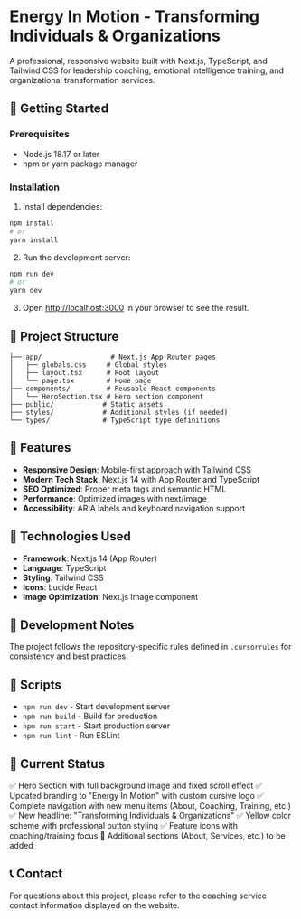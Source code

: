# Energy In Motion - Transforming Individuals & Organizations

A professional, responsive website built with Next.js, TypeScript, and Tailwind CSS for leadership coaching, emotional intelligence training, and organizational transformation services.

## 🚀 Getting Started

### Prerequisites

- Node.js 18.17 or later
- npm or yarn package manager

### Installation

1. Install dependencies:

```bash
npm install
# or
yarn install
```

2. Run the development server:

```bash
npm run dev
# or
yarn dev
```

3. Open [http://localhost:3000](http://localhost:3000) in your browser to see the result.

## 📁 Project Structure

```
├── app/                 # Next.js App Router pages
│   ├── globals.css     # Global styles
│   ├── layout.tsx      # Root layout
│   └── page.tsx        # Home page
├── components/         # Reusable React components
│   └── HeroSection.tsx # Hero section component
├── public/            # Static assets
├── styles/            # Additional styles (if needed)
└── types/             # TypeScript type definitions
```

## 🎨 Features

- **Responsive Design**: Mobile-first approach with Tailwind CSS
- **Modern Tech Stack**: Next.js 14 with App Router and TypeScript
- **SEO Optimized**: Proper meta tags and semantic HTML
- **Performance**: Optimized images with next/image
- **Accessibility**: ARIA labels and keyboard navigation support

## 🔧 Technologies Used

- **Framework**: Next.js 14 (App Router)
- **Language**: TypeScript
- **Styling**: Tailwind CSS
- **Icons**: Lucide React
- **Image Optimization**: Next.js Image component

## 📝 Development Notes

The project follows the repository-specific rules defined in `.cursorrules` for consistency and best practices.

## 🚦 Scripts

- `npm run dev` - Start development server
- `npm run build` - Build for production
- `npm run start` - Start production server
- `npm run lint` - Run ESLint

## 🎯 Current Status

✅ Hero Section with full background image and fixed scroll effect
✅ Updated branding to "Energy In Motion" with custom cursive logo
✅ Complete navigation with new menu items (About, Coaching, Training, etc.)
✅ New headline: "Transforming Individuals & Organizations"
✅ Yellow color scheme with professional button styling
✅ Feature icons with coaching/training focus
🔄 Additional sections (About, Services, etc.) to be added

## 📞 Contact

For questions about this project, please refer to the coaching service contact information displayed on the website.
